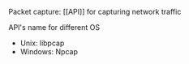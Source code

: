 Packet capture: [[API]] for capturing network traffic

API's name for different OS
- Unix: libpcap
- Windows: Npcap